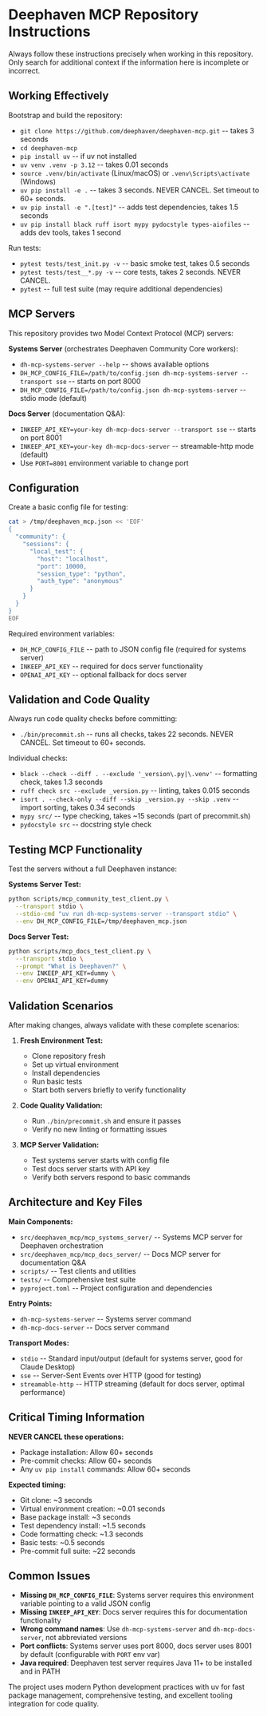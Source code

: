 # Deephaven MCP Repository Instructions

Always follow these instructions precisely when working in this repository. Only search for additional context if the information here is incomplete or incorrect.

## Working Effectively

Bootstrap and build the repository:
- `git clone https://github.com/deephaven/deephaven-mcp.git` -- takes 3 seconds
- `cd deephaven-mcp`
- `pip install uv` -- if uv not installed
- `uv venv .venv -p 3.12` -- takes 0.01 seconds  
- `source .venv/bin/activate` (Linux/macOS) or `.venv\Scripts\activate` (Windows)
- `uv pip install -e .` -- takes 3 seconds. NEVER CANCEL. Set timeout to 60+ seconds.
- `uv pip install -e ".[test]"` -- adds test dependencies, takes 1.5 seconds
- `uv pip install black ruff isort mypy pydocstyle types-aiofiles` -- adds dev tools, takes 1 second

Run tests:
- `pytest tests/test_init.py -v` -- basic smoke test, takes 0.5 seconds
- `pytest tests/test__*.py -v` -- core tests, takes 2 seconds. NEVER CANCEL.
- `pytest` -- full test suite (may require additional dependencies)

## MCP Servers

This repository provides two Model Context Protocol (MCP) servers:

**Systems Server** (orchestrates Deephaven Community Core workers):
- `dh-mcp-systems-server --help` -- shows available options
- `DH_MCP_CONFIG_FILE=/path/to/config.json dh-mcp-systems-server --transport sse` -- starts on port 8000
- `DH_MCP_CONFIG_FILE=/path/to/config.json dh-mcp-systems-server` -- stdio mode (default)

**Docs Server** (documentation Q&A):
- `INKEEP_API_KEY=your-key dh-mcp-docs-server --transport sse` -- starts on port 8001 
- `INKEEP_API_KEY=your-key dh-mcp-docs-server` -- streamable-http mode (default)
- Use `PORT=8001` environment variable to change port

## Configuration

Create a basic config file for testing:
```bash
cat > /tmp/deephaven_mcp.json << 'EOF'
{
  "community": {
    "sessions": {
      "local_test": {
        "host": "localhost",
        "port": 10000,
        "session_type": "python",
        "auth_type": "anonymous"
      }
    }
  }
}
EOF
```

Required environment variables:
- `DH_MCP_CONFIG_FILE` -- path to JSON config file (required for systems server)
- `INKEEP_API_KEY` -- required for docs server functionality
- `OPENAI_API_KEY` -- optional fallback for docs server

## Validation and Code Quality

Always run code quality checks before committing:
- `./bin/precommit.sh` -- runs all checks, takes 22 seconds. NEVER CANCEL. Set timeout to 60+ seconds.

Individual checks:
- `black --check --diff . --exclude '_version\.py|\.venv'` -- formatting check, takes 1.3 seconds
- `ruff check src --exclude _version.py` -- linting, takes 0.015 seconds  
- `isort . --check-only --diff --skip _version.py --skip .venv` -- import sorting, takes 0.34 seconds
- `mypy src/` -- type checking, takes ~15 seconds (part of precommit.sh)
- `pydocstyle src` -- docstring style check

## Testing MCP Functionality

Test the servers without a full Deephaven instance:

**Systems Server Test:**
```bash
python scripts/mcp_community_test_client.py \
  --transport stdio \
  --stdio-cmd "uv run dh-mcp-systems-server --transport stdio" \
  --env DH_MCP_CONFIG_FILE=/tmp/deephaven_mcp.json
```

**Docs Server Test:**
```bash
python scripts/mcp_docs_test_client.py \
  --transport stdio \
  --prompt "What is Deephaven?" \
  --env INKEEP_API_KEY=dummy \
  --env OPENAI_API_KEY=dummy
```

## Validation Scenarios

After making changes, always validate with these complete scenarios:

1. **Fresh Environment Test:**
   - Clone repository fresh
   - Set up virtual environment 
   - Install dependencies
   - Run basic tests
   - Start both servers briefly to verify functionality

2. **Code Quality Validation:**
   - Run `./bin/precommit.sh` and ensure it passes
   - Verify no new linting or formatting issues

3. **MCP Server Validation:**
   - Test systems server starts with config file
   - Test docs server starts with API key
   - Verify both servers respond to basic commands

## Architecture and Key Files

**Main Components:**
- `src/deephaven_mcp/mcp_systems_server/` -- Systems MCP server for Deephaven orchestration
- `src/deephaven_mcp/mcp_docs_server/` -- Docs MCP server for documentation Q&A  
- `scripts/` -- Test clients and utilities
- `tests/` -- Comprehensive test suite
- `pyproject.toml` -- Project configuration and dependencies

**Entry Points:**
- `dh-mcp-systems-server` -- Systems server command
- `dh-mcp-docs-server` -- Docs server command

**Transport Modes:**
- `stdio` -- Standard input/output (default for systems server, good for Claude Desktop)
- `sse` -- Server-Sent Events over HTTP (good for testing)  
- `streamable-http` -- HTTP streaming (default for docs server, optimal performance)

## Critical Timing Information

**NEVER CANCEL these operations:**
- Package installation: Allow 60+ seconds
- Pre-commit checks: Allow 60+ seconds  
- Any `uv pip install` commands: Allow 60+ seconds

**Expected timing:**
- Git clone: ~3 seconds
- Virtual environment creation: ~0.01 seconds
- Base package install: ~3 seconds
- Test dependency install: ~1.5 seconds
- Code formatting check: ~1.3 seconds
- Basic tests: ~0.5 seconds
- Pre-commit full suite: ~22 seconds

## Common Issues

- **Missing `DH_MCP_CONFIG_FILE`**: Systems server requires this environment variable pointing to a valid JSON config
- **Missing `INKEEP_API_KEY`**: Docs server requires this for documentation functionality  
- **Wrong command names**: Use `dh-mcp-systems-server` and `dh-mcp-docs-server`, not abbreviated versions
- **Port conflicts**: Systems server uses port 8000, docs server uses 8001 by default (configurable with `PORT` env var)
- **Java required**: Deephaven test server requires Java 11+ to be installed and in PATH

The project uses modern Python development practices with uv for fast package management, comprehensive testing, and excellent tooling integration for code quality.